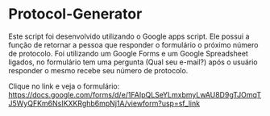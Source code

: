 # Protocol-Generator
Este script foi desenvolvido utilizando o Google apps script.
Ele possui a função de retornar a pessoa que responder o formulário o próximo número de protocolo.
Foi utilizando um Google Forms e um Google Spreadsheet ligados, no formulário tem uma pergunta (Qual seu e-mail?) após o usuário responder o mesmo recebe seu número de protocolo.

Clique no link e veja o formulário: https://docs.google.com/forms/d/e/1FAIpQLSeYLmxbmyLwAU8D9gTJOmqTJ5WyQFKm6NsIKXKRghb6mpNj1A/viewform?usp=sf_link

